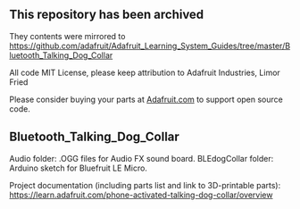 ## This repository has been archived

They contents were mirrored to https://github.com/adafruit/Adafruit_Learning_System_Guides/tree/master/Bluetooth_Talking_Dog_Collar

All code MIT License, please keep attribution to Adafruit Industries, Limor Fried

Please consider buying your parts at [Adafruit.com](https://www.adafruit.com) to support open source code.

## Bluetooth_Talking_Dog_Collar

Audio folder: .OGG files for Audio FX sound board.
BLEdogCollar folder: Arduino sketch for Bluefruit LE Micro.

Project documentation (including parts list and link to 3D-printable parts): https://learn.adafruit.com/phone-activated-talking-dog-collar/overview

